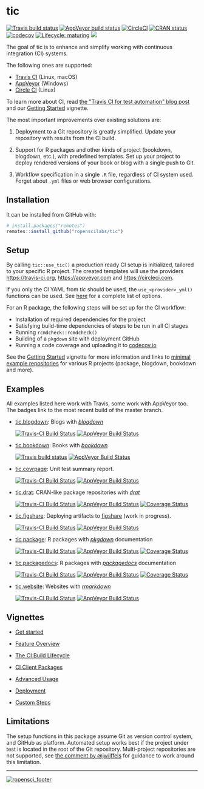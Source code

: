 # tic

<!-- badges: start -->
[![Travis build status](https://img.shields.io/travis/ropenscilabs/tic/master?logo=travis&style=flat-square&label=Linux)](https://travis-ci.com/ropenscilabs/tic)
[![AppVeyor build status](https://img.shields.io/appveyor/ci/ropensci/tic?label=Windows&logo=appveyor&style=flat-square)](https://ci.appveyor.com/project/ropensci/tic)
[![CircleCI](https://img.shields.io/circleci/build/gh/ropenscilabs/tic/master?label=Linux&logo=circle&logoColor=green&style=flat-square)](https://circleci.com/gh/ropenscilabs/tic)
[![CRAN status](https://www.r-pkg.org/badges/version/tic)](https://cran.r-project.org/package=tic)
[![codecov](https://codecov.io/gh/ropenscilabs/tic/branch/master/graph/badge.svg)](https://codecov.io/gh/ropenscilabs/tic)
[![Lifecycle: maturing](https://img.shields.io/badge/lifecycle-maturing-blue.svg)](https://www.tidyverse.org/lifecycle/#maturing)
[![](https://badges.ropensci.org/305_status.svg)](https://github.com/ropensci/software-review/issues/305)
<!-- badges: end -->

The goal of tic is to enhance and simplify working with continuous integration (CI) systems.

The following ones are supported: 

- [Travis CI](https://travis-ci.org) (Linux, macOS)
- [AppVeyor](https://www.appveyor.com/) (Windows)
- [Circle CI](https://circleci.com/) (Linux)

To learn more about CI, read [the "Travis CI for test automation" blog post](http://mahugh.com/2016/09/02/travis-ci-for-test-automation/) and our [Getting Started](https://ropenscilabs.github.io/tic/articles/tic.html#prerequisites) vignette.

The most important improvements over existing solutions are:

1. Deployment to a Git repository is greatly simplified. Update your repository with results from the CI build.

1. Support for R packages and other kinds of project (bookdown, blogdown, etc.), with predefined templates. 
   Set up your project to deploy rendered versions of your book or blog with a single push to Git.

1. Workflow specification in a single `.R` file, regardless of CI system used.  
   Forget about `.yml` files or web browser configurations.

## Installation

It can be installed from GitHub with:

```r
# install.packages("remotes")
remotes::install_github("ropenscilabs/tic")
```

## Setup

By calling `tic::use_tic()` a production ready CI setup is initialized, tailored to your specific R project.
The created templates will use the providers https://travis-ci.org, https://appveyor.com and https://circleci.com.

If you only the CI YAML from _tic_ should be used, the `use_<provider>_yml()` functions
can be used.
See [here](https://docs.ropensci.org/tic/dev/reference/yaml-templates.html) for a complete list of options.

For an R package, the following steps will be set up for the CI workflow:

- Installation of required dependencies for the project
- Satisfying build-time dependencies of steps to be run in all CI stages
- Running `rcmdcheck::rcmdcheck()`
- Building of a `pkgdown` site with deployment GitHub
- Running a code coverage and uploading it to [codecov.io](https://codecov.io/)

See the [Getting Started](https://ropenscilabs.github.io/tic/articles/tic.html) vignette for more information and links to [minimal example repositories](https://ropenscilabs.github.io/tic/articles/tic.html#examples-projects) for various R projects (package, blogdown, bookdown and more).

## Examples

All examples listed here work with Travis, some work with AppVeyor too. The badges link to the most recent build of the master branch.

- [tic.blogdown](https://github.com/ropenscilabs/tic.blogdown): Blogs with [_blogdown_](https://bookdown.org/yihui/blogdown/)

    <p><a href="https://travis-ci.org/ropenscilabs/tic.blogdown"><img src="https://travis-ci.org/ropenscilabs/tic.blogdown.svg?branch=master" alt="Travis-CI Build Status"/></a> <a href="https://ci.appveyor.com/project/ropensci/tic-blogdown"><img src="https://ci.appveyor.com/api/projects/status/github/ropenscilabs/tic.blogdown?branch=master&svg=true" alt="AppVeyor Build Status"/></a></p>

- [tic.bookdown](https://github.com/ropenscilabs/tic.bookdown): Books with [_bookdown_](https://bookdown.org/)

    <p><a href="https://travis-ci.org/ropenscilabs/tic.bookdown"><img src="https://travis-ci.org/ropenscilabs/tic.bookdown.svg?branch=master" alt="Travis build status"/></a>
    <a href="https://ci.appveyor.com/project/ropensci/tic-bookdown"><img src="https://ci.appveyor.com/api/projects/status/github/ropenscilabs/tic.bookdown?branch=master&svg=true" alt="AppVeyor Build Status"/></a></p>

    
- [tic.covrpage](https://github.com/ropenscilabs/tic.covrpage): Unit test summary report.

    <p><a href="https://travis-ci.org/ropenscilabs/tic.covrpage"><img src="https://travis-ci.org/ropenscilabs/tic.covrpage.svg?branch=master" alt="Travis-CI Build Status"/></a>
    <a href="https://ci.appveyor.com/project/ropensci/tic-covrpage"><img src="https://ci.appveyor.com/api/projects/status/github/ropenscilabs/tic.covrpage?branch=master&svg=true" alt="AppVeyor Build Status"/></a></p>
    
- [tic.drat](https://github.com/ropenscilabs/tic.drat): CRAN-like package repositories with [_drat_](http://dirk.eddelbuettel.com/code/drat.html)

    <p><a href="https://travis-ci.org/ropenscilabs/tic.drat"><img src="https://travis-ci.org/ropenscilabs/tic.drat.svg?branch=master" alt="Travis-CI Build Status"/></a>
    <a href="https://ci.appveyor.com/project/ropensci/tic-drat"><img src="https://ci.appveyor.com/api/projects/status/github/ropenscilabs/tic.drat?branch=master&svg=true" alt="AppVeyor Build Status"/></a>
    <a href="https://codecov.io/github/ropenscilabs/tic.drat?branch=master"><img src="https://codecov.io/gh/ropenscilabs/tic.drat/branch/master/graph/badge.svg" alt="Coverage Status"/></a></p>

- [tic.figshare](https://github.com/ropenscilabs/tic.figshare): Deploying artifacts to [figshare](https://figshare.com/) (work in progress).

    <p><a href="https://travis-ci.org/ropenscilabs/tic.figshare"><img src="https://travis-ci.org/ropenscilabs/tic.figshare.svg?branch=master" alt="Travis-CI Build Status"/></a>
    <a href="https://ci.appveyor.com/project/ropensci/tic-figshare"><img src="https://ci.appveyor.com/api/projects/status/github/ropenscilabs/tic.figshare?branch=master&svg=true" alt="AppVeyor Build Status"/></a></p>

- [tic.package](https://github.com/ropenscilabs/tic.package): R packages with [_pkgdown_](https://pkgdown.r-lib.org/) documentation

    <p><a href="https://travis-ci.org/ropenscilabs/tic.package"><img src="https://travis-ci.org/ropenscilabs/tic.package.svg?branch=master" alt="Travis-CI Build Status"/></a>
    <a href="https://ci.appveyor.com/project/ropensci/tic-package"><img src="https://ci.appveyor.com/api/projects/status/github/ropenscilabs/tic.package?branch=master&svg=true" alt="AppVeyor Build Status"/></a>
    <a href="https://codecov.io/github/ropenscilabs/tic.package?branch=master"><img src="https://codecov.io/gh/ropenscilabs/tic.package/branch/master/graph/badge.svg" alt="Coverage Status"/></a></p>

- [tic.packagedocs](https://github.com/ropenscilabs/tic.packagedocs): R packages with [_packagedocs_](http://hafen.github.io/packagedocs/) documentation

    <p><a href="https://travis-ci.org/ropenscilabs/tic.packagedocs"><img src="https://travis-ci.org/ropenscilabs/tic.packagedocs.svg?branch=master" alt="Travis-CI Build Status"/></a>
    <a href="https://ci.appveyor.com/project/ropensci/tic-packagedocs"><img src="https://ci.appveyor.com/api/projects/status/github/ropenscilabs/tic.packagedocs?branch=master&svg=true" alt="AppVeyor Build Status"/></a>
    <a href="https://codecov.io/github/ropenscilabs/tic.packagedocs?branch=master"><img src="https://codecov.io/gh/ropenscilabs/tic.packagedocs/branch/master/graph/badge.svg" alt="Coverage Status"/></a></p>
    
- [tic.website](https://github.com/ropenscilabs/tic.website): Websites with [_rmarkdown_](https://rmarkdown.rstudio.com/)

    <p><a href="https://travis-ci.org/ropenscilabs/tic.website"><img src="https://travis-ci.org/ropenscilabs/tic.website.svg?branch=master" alt="Travis-CI Build Status"/></a>
    <a href="https://ci.appveyor.com/project/ropensci/tic-website"><img src="https://ci.appveyor.com/api/projects/status/github/ropenscilabs/tic.website?branch=master&svg=true" alt="AppVeyor Build Status"/></a></p>

## Vignettes

- [Get started](https://ropenscilabs.github.io/tic/articles/tic.html)

- [Feature Overview](https://ropenscilabs.github.io/tic/articles/features.html)

- [The CI Build Lifecycle](https://ropenscilabs.github.io/tic/articles/build-lifecycle.html)

- [CI Client Packages](https://ropenscilabs.github.io/tic/articles/ci-client-packages.html)

- [Advanced Usage](https://ropenscilabs.github.io/tic/articles/advanced.html)

- [Deployment](https://ropenscilabs.github.io/tic/articles/deployment.html)

- [Custom Steps](https://ropenscilabs.github.io/tic/articles/custom-steps.html)

## Limitations

The setup functions in this package assume Git as version control system, and GitHub as platform.  Automated setup works best if the project under test is located in the root of the Git repository.  Multi-project repositories are not supported, see [the comment by @jwijffels](https://github.com/ropenscilabs/tic/issues/117#issuecomment-460814990) for guidance to work around this limitation.

---

[![ropensci_footer](https://ropensci.org/public_images/ropensci_footer.png)](https://ropensci.org)

